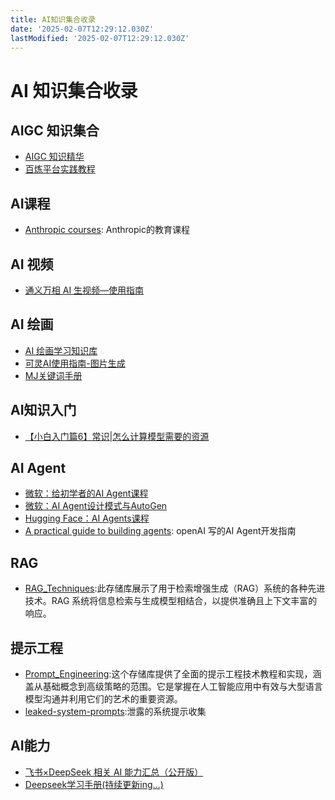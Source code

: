 ```yaml
---
title: AI知识集合收录
date: '2025-02-07T12:29:12.030Z'
lastModified: '2025-02-07T12:29:12.030Z'
---
```

# AI 知识集合收录

## AIGC 知识集合

- [AIGC 知识精华](https://haojiyou.feishu.cn/wiki/RtyNwbtgmi2zQEkQRyucoqRDnmh)
- [百炼平台实践教程](https://help.aliyun.com/zh/model-studio/use-cases/)

## AI课程

- [Anthropic courses](https://github.com/anthropics/courses): Anthropic的教育课程

## AI 视频

- [通义万相 AI 生视频—使用指南](https://alidocs.dingtalk.com/i/nodes/jb9Y4gmKWrx9eo4dCql9LlbYJGXn6lpz?spm=5176.29623064.0.0.41ed1eceeXJr0F&utm_scene=person_space)

## AI 绘画

- [AI 绘画学习知识库](https://haojiyou.feishu.cn/wiki/O8SVw43Mlijd0Okw4LNcp2RenKc)
- [可灵AI使用指南-图片生成](https://docs.qingque.cn/d/home/eZQApd0EZqQHWXBEi7lL16_lD)
- [MJ关键词手册](https://yunyinghui.feishu.cn/wiki/GH5sw7OiciB9dJkSyFEc1DItnUc)

## AI知识入门

- [【小白入门篇6】常识|怎么计算模型需要的资源](https://mp.weixin.qq.com/s/H7JOqj7CJbmt0iG-FC2U2w)

## AI Agent

- [微软：给初学者的AI Agent课程](https://github.com/microsoft/ai-agents-for-beginners/tree/main)
- [微软：AI Agent设计模式与AutoGen](https://www.deeplearning.ai/short-courses/ai-agentic-design-patterns-with-autogen/?utm_source=www.turingpost.com&utm_medium=referral&utm_campaign=8-free-sources-to-master-building-ai-agents)
- [Hugging Face：AI Agents课程](https://huggingface.co/learn/agents-course/en/unit0/introduction)
- [A practical guide to building agents](https://cdn.openai.com/business-guides-and-resources/a-practical-guide-to-building-agents.pdf): openAI 写的AI Agent开发指南

## RAG

- [RAG_Techniques](https://github.com/NirDiamant/RAG_Techniques):此存储库展示了用于检索增强生成（RAG）系统的各种先进技术。RAG 系统将信息检索与生成模型相结合，以提供准确且上下文丰富的响应。

## 提示工程

- [Prompt_Engineering](https://github.com/NirDiamant/Prompt_Engineering):这个存储库提供了全面的提示工程技术教程和实现，涵盖从基础概念到高级策略的范围。它是掌握在人工智能应用中有效与大型语言模型沟通并利用它们的艺术的重要资源。
- [leaked-system-prompts](https://github.com/jujumilk3/leaked-system-prompts):泄露的系统提示收集

## AI能力

- [飞书×DeepSeek 相关 AI 能力汇总（公开版）](https://www.feishu.cn/community/article?id=7468870313166503940&from=weeknew)
- [Deepseek学习手册(持续更新ing...)](https://www.feishu.cn/community/article?id=7468883189847556124&from=weeknew)
